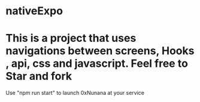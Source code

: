 # nativeExpo
# This is a project that uses navigations between screens, Hooks , api, css and javascript. Feel free to Star and fork
Use "npm run start" to launch 
0xNunana at your service
